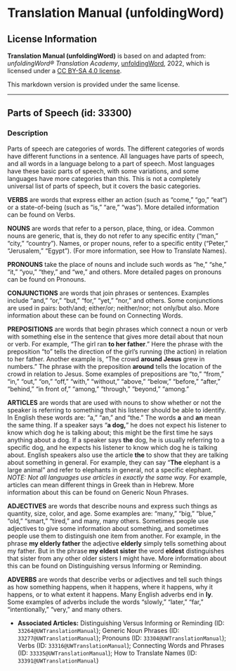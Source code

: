 # Translation Manual (unfoldingWord)

## License Information

**Translation Manual (unfoldingWord)** is based on and adapted from: _unfoldingWord® Translation Academy_, [unfoldingWord](https://unfoldingword.org/utw), 2022, which is licensed under a [CC BY-SA 4.0 license](https://creativecommons.org/licenses/by-sa/4.0/legalcode.en).

This markdown version is provided under the same license.



--------------------------------

## Parts of Speech (id: 33300)

### Description

Parts of speech are categories of words. The different categories of words have different functions in a sentence. All languages have parts of speech, and all words in a language belong to a part of speech. Most languages have these basic parts of speech, with some variations, and some languages have more categories than this. This is not a completely universal list of parts of speech, but it covers the basic categories.

**VERBS** are words that express either an action (such as “come,” “go,” “eat”) or a state\-of\-being (such as “is,” “are,” “was”). More detailed information can be found on Verbs.

**NOUNS** are words that refer to a person, place, thing, or idea. Common nouns are generic, that is, they do not refer to any specific entity (“man,” “city,” “country”). Names, or proper nouns, refer to a specific entity (“Peter,” “Jerusalem,” “Egypt”). (For more information, see How to Translate Names).

**PRONOUNS** take the place of nouns and include such words as “he,” “she,” “it,” “you,” “they,” and “we,” and others. More detailed pages on pronouns can be found on Pronouns.

**CONJUNCTIONS** are words that join phrases or sentences. Examples include “and,” “or,” “but,” “for,” “yet,” “nor,” and others. Some conjunctions are used in pairs: both/and; either/or; neither/nor; not only/but also. More information about these can be found on Connecting Words.

**PREPOSITIONS** are words that begin phrases which connect a noun or verb with something else in the sentence that gives more detail about that noun or verb. For example, “The girl ran **to her father**.” Here the phrase with the preposition “to” tells the direction of the girl’s running (the action) in relation to her father. Another example is, “The crowd **around Jesus** grew in numbers.” The phrase with the preposition **around** tells the location of the crowd in relation to Jesus. Some examples of prepositions are “to,” “from,” “in,” “out,” “on,” “off,” “with,” “without,” “above,” “below,” “before,” “after,” “behind,” “in front of,” “among,” “through,” “beyond,” “among.”

**ARTICLES** are words that are used with nouns to show whether or not the speaker is referring to something that his listener should be able to identify. In English these words are: “a,” “an,” and “the.” The words **a** and **an** mean the same thing. If a speaker says “**a dog,**” he does not expect his listener to know which dog he is talking about; this might be the first time he says anything about a dog. If a speaker says **the** dog, he is usually referring to a specific dog, and he expects his listener to know which dog he is talking about. English speakers also use the article **the** to show that they are talking about something in general. For example, they can say “**The** elephant is a large animal” and refer to elephants in general, not a specific elephant. *NOTE: Not all languages use articles in exactly the same way.* For example, articles can mean different things in Greek than in Hebrew. More information about this can be found on Generic Noun Phrases.

**ADJECTIVES** are words that describe nouns and express such things as quantity, size, color, and age. Some examples are: “many,” “big,” “blue,” “old,” “smart,” “tired,” and many, many others. Sometimes people use adjectives to give some information about something, and sometimes people use them to distinguish one item from another. For example, in the phrase **my elderly father** the adjective **elderly** simply tells something about my father. But in the phrase **my eldest sister** the word **eldest** distinguishes that sister from any other older sisters I might have. More information about this can be found on Distinguishing versus Informing or Reminding.

**ADVERBS** are words that describe verbs or adjectives and tell such things as how something happens, when it happens, where it happens, why it happens, or to what extent it happens. Many English adverbs end in **ly**. Some examples of adverbs include the words “slowly,” “later,” “far,” “intentionally,” “very,” and many others.

* **Associated Articles:** Distinguishing Versus Informing or Reminding (ID: `33264@UWTranslationManual`); Generic Noun Phrases (ID: `33277@UWTranslationManual`); Pronouns (ID: `33304@UWTranslationManual`); Verbs (ID: `33316@UWTranslationManual`); Connecting Words and Phrases (ID: `33335@UWTranslationManual`); How to Translate Names (ID: `33391@UWTranslationManual`)

